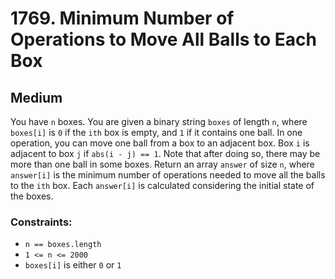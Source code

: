 # 1769. Minimum Number of Operations to Move All Balls to Each Box

## Medium

You have `n` boxes. You are given a binary string `boxes` of length `n`, where `boxes[i]` is `0` if the `ith` box is
empty, and `1` if it contains one ball. In one operation, you can move one ball from a box to an adjacent box. Box `i`
is adjacent to box `j` if `abs(i - j) == 1`. Note that after doing so, there may be more than one ball in some boxes.
Return an array `answer` of size `n`, where `answer[i]` is the minimum number of operations needed to move all the balls
to the `ith` box. Each `answer[i]` is calculated considering the initial state of the boxes.

### Constraints:

- `n == boxes.length`
- `1 <= n <= 2000`
- `boxes[i]` is either `0` or `1`
